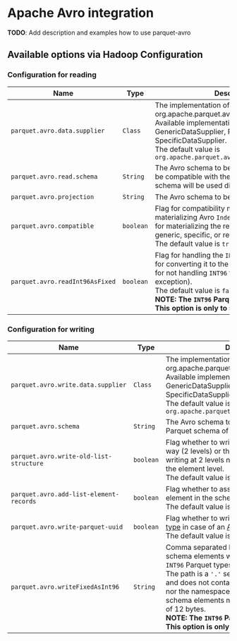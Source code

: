 <!--
  ~ Licensed to the Apache Software Foundation (ASF) under one
  ~ or more contributor license agreements.  See the NOTICE file
  ~ distributed with this work for additional information
  ~ regarding copyright ownership.  The ASF licenses this file
  ~ to you under the Apache License, Version 2.0 (the
  ~ "License"); you may not use this file except in compliance
  ~ with the License.  You may obtain a copy of the License at
  ~
  ~   http://www.apache.org/licenses/LICENSE-2.0
  ~
  ~ Unless required by applicable law or agreed to in writing,
  ~ software distributed under the License is distributed on an
  ~ "AS IS" BASIS, WITHOUT WARRANTIES OR CONDITIONS OF ANY
  ~ KIND, either express or implied.  See the License for the
  ~ specific language governing permissions and limitations
  ~ under the License.
  -->

Apache Avro integration
======

**TODO**: Add description and examples how to use parquet-avro

## Available options via Hadoop Configuration

### Configuration for reading

| Name                                    | Type      | Description                                                          |
|-----------------------------------------|-----------|----------------------------------------------------------------------|
| `parquet.avro.data.supplier`            | `Class`   | The implementation of the interface org.apache.parquet.avro.AvroDataSupplier. Available implementations in the library: GenericDataSupplier, ReflectDataSupplier, SpecificDataSupplier.<br/>The default value is `org.apache.parquet.avro.SpecificDataSupplier` |
| `parquet.avro.read.schema`              | `String`  | The Avro schema to be used for reading. It shall be compatible with the file schema. The file schema will be used directly if not set. |
| `parquet.avro.projection`               | `String`  | The Avro schema to be used for projection.                           |
| `parquet.avro.compatible`               | `boolean` | Flag for compatibility mode. `true` for materializing Avro `IndexedRecord` objects, `false` for materializing the related objects for either generic, specific, or reflect records.<br/>The default value is `true`. |
| `parquet.avro.readInt96AsFixed`        | `boolean` | Flag for handling the `INT96` Parquet types. `true` for converting it to the `fixed` Avro type, `false` for not handling `INT96` types (throwing exception).<br/>The default value is `false`.<br/>**NOTE: The `INT96` Parquet type is deprecated. This option is only to support old data.** |

### Configuration for writing

| Name                                    | Type      | Description                                                          |
|-----------------------------------------|-----------|----------------------------------------------------------------------|
| `parquet.avro.write.data.supplier`      | `Class`   | The implementation of the interface org.apache.parquet.avro.AvroDataSupplier. Available implementations in the library: GenericDataSupplier, ReflectDataSupplier, SpecificDataSupplier.<br/>The default value is `org.apache.parquet.avro.SpecificDataSupplier` |
| `parquet.avro.schema`                   | `String`  | The Avro schema to be used for generating the Parquet schema of the file. |
| `parquet.avro.write-old-list-structure` | `boolean` | Flag whether to write list structures in the old way (2 levels) or the new one (3 levels). When writing at 2 levels no null values are available at the element level.<br/>The default value is `true` |
| `parquet.avro.add-list-element-records` | `boolean` | Flag whether to assume that any repeated element in the schema is a list element.<br/>The default value is `true`. |
| `parquet.avro.write-parquet-uuid`       | `boolean` | Flag whether to write the [Parquet UUID logical type](https://github.com/apache/parquet-format/blob/master/LogicalTypes.md#uuid) in case of an [Avro UUID type](https://avro.apache.org/docs/current/spec.html#UUID) is present.<br/>The default value is `false`. |
| `parquet.avro.writeFixedAsInt96`    | `String` | Comma separated list of paths pointing to Avro schema elements which are to be converted to `INT96` Parquet types.<br/>The path is a `'.'` separated list of field names and does not contain the name of the schema nor the namespace. The type of the referenced schema elements must be `fixed` with the size of 12 bytes.<br/>**NOTE: The `INT96` Parquet type is deprecated. This option is only to support old data.** |
